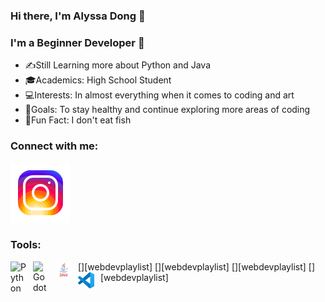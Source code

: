 ### Hi there, I'm Alyssa Dong 🤗

### I'm a Beginner Developer 🌱
- ✍️Still Learning more about Python and Java
- 🎓Academics: High School Student
- 💻Interests: In almost everything when it comes to coding and art
- 💪Goals: To stay healthy and continue exploring more areas of coding
- 🐳Fun Fact: I don't eat fish

### Connect with me:
[![website](./images/instagram.svg)](https://www.instagram.com/alyssa_dong_0527/)

### Tools:
[<img align="left" alt="Python" width="26px" src=".https://s3.dualstack.us-east-2.amazonaws.com/pythondotorg-assets/media/files/python-logo-only.svg" style="padding-right:10px;" />][webdevplaylist]
[<img align="left" alt="Godot" width="26px" src="https://commons.wikimedia.org/wiki/File:Godot_icon.svg#/media/File:Godot_icon.svg" style="padding-right:10px;" />][webdevplaylist]
[<img align="left" alt="Java" width="26px" src="./images/java.svg" style="padding-right:10px;" />][webdevplaylist]
[<img align="left" alt="Visual Studio Code" width="26px" src="./images/VS.svg" style="padding-right:10px;" />][webdevplaylist]

